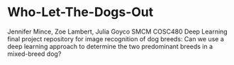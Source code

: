 # Who-Let-The-Dogs-Out
Jennifer Mince, Zoe Lambert, Julia Goyco
SMCM COSC480 Deep Learning final project repository for image recognition of dog breeds: Can we use a deep learning approach to determine the two predominant breeds in a mixed-breed dog?